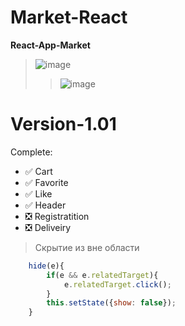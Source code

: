 # Market-React
**React-App-Market**
>![image](https://github.com/soorq/Market-React/assets/123034340/b57590e2-8664-4736-a793-6e61c5d21cfc)
>>![image](https://github.com/soorq/Market-React/assets/123034340/aa940511-4664-4877-bdf8-c6626df3d3cd)

# Version-1.01

Complete: 

- :white_check_mark: Cart
- :white_check_mark: Favorite
- :white_check_mark: Like
- :white_check_mark: Header
- :negative_squared_cross_mark: Registratition
- :negative_squared_cross_mark: Deliveiry

>Скрытие из вне области
```js
    hide(e){
        if(e && e.relatedTarget){
            e.relatedTarget.click();
        }
        this.setState({show: false});
    }
```
